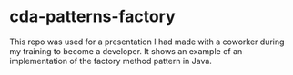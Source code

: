 # cda-patterns-factory
This repo was used for a presentation I had made with a coworker during my training to become a developer. It shows an example of an implementation of the factory method pattern in Java.
